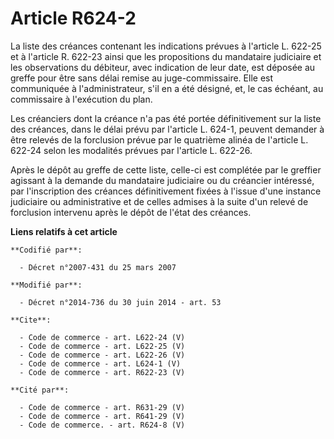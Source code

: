 # Article R624-2

La liste des créances contenant les indications prévues à l'article L. 622-25 et à l'article R. 622-23 ainsi que les
propositions du mandataire judiciaire et les observations du débiteur, avec indication de leur date, est déposée au greffe
pour être sans délai remise au juge-commissaire. Elle est communiquée à l'administrateur, s'il en a été désigné, et, le cas
échéant, au commissaire à l'exécution du plan. 

Les créanciers dont la créance n'a pas été portée définitivement sur la liste des créances, dans le délai prévu par l'article
L. 624-1, peuvent demander à être relevés de la forclusion prévue par le quatrième alinéa de l'article L. 622-24 selon les
modalités prévues par l'article L. 622-26. 

Après le dépôt au greffe de cette liste, celle-ci est complétée par le greffier agissant à la demande du mandataire
judiciaire ou du créancier intéressé, par l'inscription des créances définitivement fixées à l'issue d'une instance
judiciaire ou administrative et de celles admises à la suite d'un relevé de forclusion intervenu après le dépôt de l'état des
créances.

**Liens relatifs à cet article**

	**Codifié par**:

	  - Décret n°2007-431 du 25 mars 2007

	**Modifié par**:

	  - Décret n°2014-736 du 30 juin 2014 - art. 53

	**Cite**:

	  - Code de commerce - art. L622-24 (V)
	  - Code de commerce - art. L622-25 (V)
	  - Code de commerce - art. L622-26 (V)
	  - Code de commerce - art. L624-1 (V)
	  - Code de commerce - art. R622-23 (V)

	**Cité par**:

	  - Code de commerce - art. R631-29 (V)
	  - Code de commerce - art. R641-29 (V)
	  - Code de commerce. - art. R624-8 (V)
